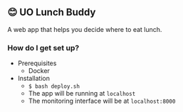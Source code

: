## :blush: UO Lunch Buddy ##

A web app that helps you decide where to eat lunch.

### How do I get set up? ###

* Prerequisites
    - Docker
* Installation
    - `$ bash deploy.sh`
    - The app will be running at `localhost`
    - The monitoring interface will be at `localhost:8000`
